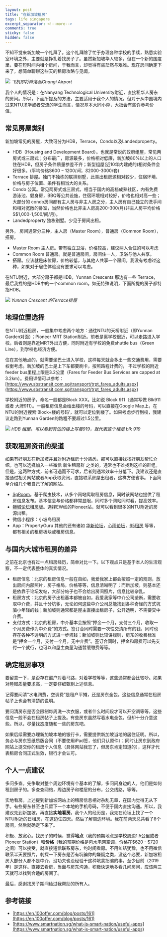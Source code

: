 ```yaml
---
layout: post
title: "在新加坡租房"
tags: life singapore
excerpt_separator: <!--more-->
comments: true
sticky: false
hidden: false
---
```


不知不觉来新加坡一个礼拜了。这个礼拜除了忙于办理各种学校的手续，熟悉实验室环境之外，主要就是挣扎着找房子了。虽然新加坡华人较多，但在一个新的国度里，要在短时间内租个房间，于我而言，却觉得有些茫然与艰难。现在房间确定下来了，想简单聊聊这些天的租房攻略与见闻。<!--more-->

![](/assets/images/2019-01-12/1.jpeg)
_飞机即将降落到Changi Airport_


我个人的情况是：在Nanyang Technological University附近，直接租华人房东的房间。所以，下面所提及的方法，主要适用于我个人的情况。但对于从中国境内过来NTU求学或者交流的学生而言，情况基本大同小异，大抵会有些许参考价值。

## 常见房屋类别

新加坡常见的房屋，大致可分为HDB，Terrace，Condo以及Landedproperty。
* HDB（Housing and Development Board）。也就是常说的政府组屋，常见两房式或三房式；分布最广，房源最多，价格相对低廉，新加坡80%以上的人口住在HDB，但房子条件质量参差不齐；新型组屋(近10年内建成的)相对条件会好很多。(平均价格S$600-1200/间，S$2000-3000/套)
* Terrace 排屋。独门不独栋的联排别墅，此类出租房源相对较少，住宿环境、价格与房子位置、条件有相当大的关系。
* Condo 公寓。常见两房式或三房式，相当于国内的高档成熟社区，内有免费游泳池、健身房，BBQ等公共设施，住宿环境相对较好，价格也相对高一些；大部分的 condo房间都有主人房与非主人房之分，主人房有自己独立的洗手间和相对宽敞的卧室，当然价格也比非主人房高200-300/月(非主人房平均价格 S$1,000-1,500/间/月)。
* Landedproperty 独栋别墅。少见于房间出租。 

另外， 房间通常分三种，主人房（Master Room），普通房（Common Room），搭房。

* Master Room 主人房。带有独立卫浴，价格较高，建议两人合住的可以考虑
* Common Room 普通房。就是普通房间，房间住一人，卫浴与他人共享。
* 搭房。应该就是床位房，价格较低，与其他人共享一个房间。我没有考虑过这种，如果对于居住体验没有要求可以考虑。

在NTU附近，大部分房子都是HDB，Yunnan Crescents 那边有一些 Terrace，最后我找的是HDB中的一个common room。如无特殊说明，下面所提的房子都特指HDB。

![](/assets/images/2019-01-12/2.jpeg)
_Yunnan Crescent 的Terrace排屋_

## 地理位置选择

在NTU附近租房，一般集中考虑两个地方：通往NTU的天桥附近（即Yunnan Garden对面）；Pioneer MRT Station附近。前者是离学校很近，可以走路进入学校。后者则是靠近MRT外出方便，同时附近有学校的免费shuttle bus（Green Line），到学校也经济方便。

住在其他地点的，就需要坐巴士进入学校，这样每天就会多出一些交通费用，需要权衡考虑。新加坡的巴士是上下车都要刷卡，按照路程计费的， 不过学校的附近feeder bus里程上限是3.2公里（Fares for Feeder Bus Services are capped at 3.2km）。费用详情可以参考： [https://www.sbstransit.com.sg/transport/trpt_fares_adults.aspx](https://www.sbstransit.com.sg/transport/trpt_fares_adults.aspx)

学校附近的房子，命名一般都是Block XXX。比如说 Block 911（通常写做 Blk911 或者 大牌911）。一般租房信息会给出楼的号码，可以直接在Google Map上，在NTU的附近搜索‘Block+楼的号码’，就可以定位到楼了。如果考虑步行到校，我建议走路到Yunnan Garden的路程不要超过1.5公里。

![](/assets/images/2019-01-12/3.jpeg)
_HDB 组屋。可以看到有边的楼上写着919，就代表这个楼是 blk 919_

## 获取租房资讯的渠道

如果有好朋友在新加坡并且对附近租房十分熟悉，那可以直接找找好朋友帮忙介绍。也可以选择加入一些微信 新生租房群 之类的，通常也不难找到这样的群组。但是，这两种方式，前者可遇而不可求，后者则通常效率十分低下。我建议还是直接通过相关网站或者App获取资讯，直接联系房屋出租者，这样方便省事。下面简单介绍几个我自己了解的网站。

* [SgRoom](https://www.sgroom.com/?lang=zh)。基于爬虫技术，从多个网站爬取租房信息，同时该网站也提供了租房信息发布。基本信息与价格都非常显眼，同时多个网站同时看，提高效率。
* [狮城论坛租房版](https://bbs.sgcn.com/forum-138-1.html)。选择EW线的Pioneer站，就可以看到很多的NTU附近的房源出租。
* 微信小程序：小坡岛租房
* App：PropertyGuru
其他的还有诸如 [华新论坛](http://bbs.huasing.net/sForum/bbs.php?B=119)，[心雨论坛](http://www.xinyubbs.net/forum.php?mod=forumdisplay&fid=68)，[65租房](https://65zufang.com/) 等等，都有相关的租房板块或租房信息。

## 与国内大城市租房的差异

之前在北京也有过一点租房经历，简单对比一下。以下观点只是基于本人的生活观察，不一定代表整体的真实情况。

* 租房信息：北京的租房信息一般在自如，我爱我家上都会按照一定的规则，放出房间内部照片，房子格局，价格等等，信息清晰明了；而新加坡，则基本还是依靠于论坛发帖，大部分帖子也不会给出房间照片，信息比较杂乱。
* 租房方式：北京的房子出租基本都被自如，我爱我家等中介公司垄断，需要收取中介费，并且十分坑爹，无论如何这些中介公司总能找到各种奇怪的方式坑骗小年轻的钱；新加坡则通常都是屋主直接出租房子，公开透明，不需要交中介费。
* 支付方式：北京的租房，中介基本会按照“押金一个月，支付三个月，收取一个月房费作为中介费”的方式。签订合同时需要一次性交清所有的钱，同时也存在各种不透明的方式进一步坑钱；新加坡则比较讲规则，房东的收费标准是“押金一个月，支付一个月，无中介费”。签订合同时，押金和房费可以先支付一个就行，也可以和屋主商量沟通暂缓缴费等等。

## 确定租房事项

要留意一下，是否存在窗户对着马路，对着学校等等，这些通常都会比较吵。如果对睡眠质量要求高，一定要仔细甄别上述信息。

记得要问清“水电网费，空调费”是租户平摊，还是房东全包。这些信息通常在租房帖子上也会有清楚的说明。

要问清房东是否会限制每周洗一次衣服，或者什么时间段才可以开空调等等，这些信息一般不会在租房帖子上提及。有些房东虽然写着水电全包，但却十分介意这些。所以，尽量找态度随和一些的房东吧。

如果后续需要办理新加坡本地的银行卡，需要提供新加坡当地的居住证明。所以，务必与房东签纸质版合同（不要使用iPad签，他们只认原件）；同时让房东到政府网站上提交你的租房个人信息（具体网站我忘了，但房东肯定知道的），这样才代表租房合同正式生效，银行才会认可。

## 个人一点建议

多问多查。先争取对整个周边环境有个基本的了解，多问问身边的人，他们是如何租到房子的。多查查网络，周边房子和楼层的分布，公交线路，等等。

实地看房。上述提到新加坡网站上的租房信息相对杂乱无章，在国内觉得无从下手。有些房东甚至也只留下一个本地的手机号码，不便于国内直接沟通。所以，我建议先到新加坡，再直接**实地看房**。我个人的经历是，我先在论坛上找了一个NTU附近的日租房，在这边住四天。然后了解周边环境。我在前两天总共看了8个房间，然后就确定下来了。

积极、放宽心。找房子的时候，觉得**地点**（我的预期地点是学校周边1.5公里或者Pioneer Station）和**价格**（我的预期价格是包水电网空调，价格在$620 - $720之间）可以接受，就直接短信联系房东，约时间看房。不用纠结犹豫，也不用微信联系半天要照片，刺探一下房东是否有坑骗你的嫌疑之类，没这个必要，新加坡租房大部分人都不是中介，没功夫也没经验干这种坑蒙拐骗的事，至少目前（2019年）是这样。直接去看房，当面与房东沟通，积极快速地多看几间房间，应该两三天就可以找到合适的房间了。

最后，感谢找房子期间给过我帮助的所有人。

## 参考链接

* [https://en.100offer.com/blog/posts/161](https://en.100offer.com/blog/posts/161)
* [https://www.smartnation.sg/what-is-smart-nation/useful-apps](https://www.smartnation.sg/what-is-smart-nation/useful-apps)